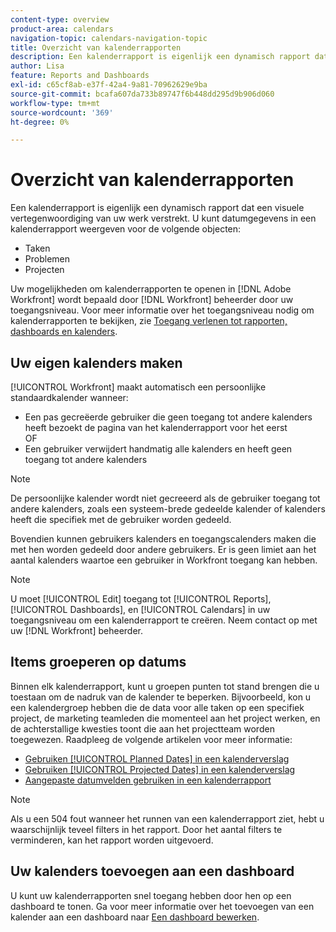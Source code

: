```yaml
---
content-type: overview
product-area: calendars
navigation-topic: calendars-navigation-topic
title: Overzicht van kalenderrapporten
description: Een kalenderrapport is eigenlijk een dynamisch rapport dat een visuele vertegenwoordiging van uw werk verstrekt.
author: Lisa
feature: Reports and Dashboards
exl-id: c65cf8ab-e37f-42a4-9a81-70962629e9ba
source-git-commit: bcafa607da733b89747f6b448dd295d9b906d060
workflow-type: tm+mt
source-wordcount: '369'
ht-degree: 0%

---
```


# Overzicht van kalenderrapporten

Een kalenderrapport is eigenlijk een dynamisch rapport dat een visuele vertegenwoordiging van uw werk verstrekt. U kunt datumgegevens in een kalenderrapport weergeven voor de volgende objecten:

* Taken
* Problemen
* Projecten

Uw mogelijkheden om kalenderrapporten te openen in [!DNL Adobe Workfront] wordt bepaald door [!DNL Workfront] beheerder door uw toegangsniveau. Voor meer informatie over het toegangsniveau nodig om kalenderrapporten te bekijken, zie [Toegang verlenen tot rapporten, dashboards en kalenders](../../../administration-and-setup/add-users/configure-and-grant-access/grant-access-reports-dashboards-calendars.md).

## Uw eigen kalenders maken

[!UICONTROL Workfront] maakt automatisch een persoonlijke standaardkalender wanneer:

* Een pas gecreëerde gebruiker die geen toegang tot andere kalenders heeft bezoekt de pagina van het kalenderrapport voor het eerst\
   OF
* Een gebruiker verwijdert handmatig alle kalenders en heeft geen toegang tot andere kalenders

>[!NOTE]
>
>De persoonlijke kalender wordt niet gecreeerd als de gebruiker toegang tot andere kalenders, zoals een systeem-brede gedeelde kalender of kalenders heeft die specifiek met de gebruiker worden gedeeld.

Bovendien kunnen gebruikers kalenders en toegangscalenders maken die met hen worden gedeeld door andere gebruikers. Er is geen limiet aan het aantal kalenders waartoe een gebruiker in Workfront toegang kan hebben.

>[!NOTE]
>
>U moet [!UICONTROL Edit] toegang tot [!UICONTROL Reports], [!UICONTROL Dashboards], en [!UICONTROL Calendars] in uw toegangsniveau om een kalenderrapport te creëren. Neem contact op met uw [!DNL Workfront] beheerder.

## Items groeperen op datums

Binnen elk kalenderrapport, kunt u groepen punten tot stand brengen die u toestaan om de nadruk van de kalender te beperken. Bijvoorbeeld, kon u een kalendergroep hebben die de data voor alle taken op een specifiek project, de marketing teamleden die momenteel aan het project werken, en de achterstallige kwesties toont die aan het projectteam worden toegewezen. Raadpleeg de volgende artikelen voor meer informatie:

* [Gebruiken [!UICONTROL Planned Dates] in een kalenderverslag](../../../reports-and-dashboards/reports/calendars/use-planned-dates.md)
* [Gebruiken [!UICONTROL Projected Dates] in een kalenderverslag](../../../reports-and-dashboards/reports/calendars/use-projected-dates.md)
* [Aangepaste datumvelden gebruiken in een kalenderrapport](../../../reports-and-dashboards/reports/calendars/use-custom-dates.md)

>[!NOTE]
>
>Als u een 504 fout wanneer het runnen van een kalenderrapport ziet, hebt u waarschijnlijk teveel filters in het rapport. Door het aantal filters te verminderen, kan het rapport worden uitgevoerd.

## Uw kalenders toevoegen aan een dashboard

U kunt uw kalenderrapporten snel toegang hebben door hen op een dashboard te tonen. Ga voor meer informatie over het toevoegen van een kalender aan een dashboard naar [Een dashboard bewerken](../../../reports-and-dashboards/dashboards/creating-and-managing-dashboards/edit-dashboard.md).
